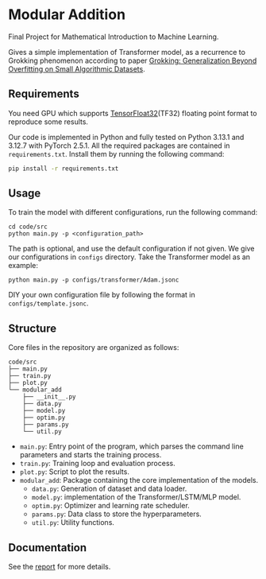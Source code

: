 # Modular Addition

Final Project for Mathematical Introduction to Machine Learning.

Gives a simple implementation of Transformer model, as a recurrence to Grokking phenomenon according to
paper [Grokking: Generalization Beyond Overfitting on Small Algorithmic Datasets](https://arxiv.org/abs/2201.02177).

## Requirements

You need GPU which supports [TensorFloat32](https://blogs.nvidia.com/blog/tensorfloat-32-precision-format/)(TF32) floating point format to reproduce some results.

Our code is implemented in Python and fully tested on Python 3.13.1 and 3.12.7 with PyTorch 2.5.1.
All the required packages are contained in `requirements.txt`. Install them by running the following command:

```bash
pip install -r requirements.txt
```

## Usage

To train the model with different configurations, run the following command:

```shell
cd code/src
python main.py -p <configuration_path>
```

The path is optional, and use the default configuration if not given. We give our configurations in `configs` directory. Take the Transformer model as an example:

```shell
python main.py -p configs/transformer/Adam.jsonc
```

DIY your own configuration file by following the format in `configs/template.jsonc`.

## Structure

Core files in the repository are organized as follows:

```
code/src
├── main.py
├── train.py
├── plot.py
└── modular_add
    ├── __init__.py 
    ├── data.py
    ├── model.py
    ├── optim.py
    ├── params.py
    └── util.py
```

- `main.py`: Entry point of the program, which parses the command line parameters and starts the training process.
- `train.py`: Training loop and evaluation process.
- `plot.py`: Script to plot the results.
- `modular_add`: Package containing the core implementation of the models.
  - `data.py`: Generation of dataset and data loader.
  - `model.py`: implementation of the Transformer/LSTM/MLP model.
  - `optim.py`: Optimizer and learning rate scheduler.
  - `params.py`: Data class to store the hyperparameters.
  - `util.py`: Utility functions.

## Documentation

See the [report](./doc/main.tex) for more details.
